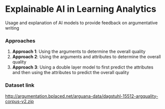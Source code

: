 # **Explainable AI in Learning Analytics**
Usage and explanation of AI models to provide feedback on argumentative writing

### Approaches
1. **Approach 1**: Using the arguments to determine the overall quality
2. **Approach 2**: Using the arguments and attributes to determine the overall quality
2. **Approach 3**: Using a double layer model to first predict the attributes and then using the attributes to predict the overall quality

### Dataset link
http://argumentation.bplaced.net/arguana-data/dagstuhl-15512-argquality-corpus-v2.zip
